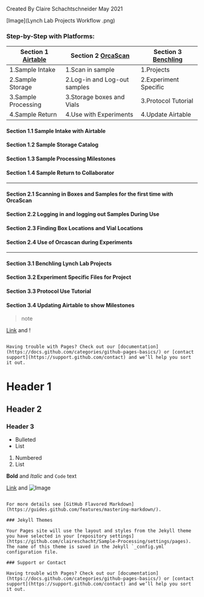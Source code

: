 Created By Claire Schachtschneider May 2021

[Image](Lynch Lab Projects Workflow .png)
### Step-by-Step with Platforms:


Section 1 [Airtable](https://airtable.com/tblFKaFLPSzwDozI8/viwOxMzXv1wNzBwJx?blocks=hide) | Section 2 [OrcaScan](https://cloud.orcascan.com/) | Section 3 [Benchling](https://benchling.com/s/etr-xsOW27oSKdvz1QkVm9Qe)
------------ | ------------- | -------------
 1.Sample Intake | 1.Scan in sample | 1.Projects 
2.Sample Storage | 2.Log-in and Log-out samples | 2.Experiment Specific
3.Sample Processing | 3.Storage boxes and Vials | 3.Protocol Tutorial
4.Sample Return | 4.Use with Experiments | 4.Update Airtable


#### Section 1.1 Sample Intake with Airtable
#### Section 1.2 Sample Storage Catalog
#### Section 1.3 Sample Processing Milestones
#### Section 1.4 Sample Return to Collaborator 
------

#### Section 2.1 Scanning in Boxes and Samples for the first time with OrcaScan
#### Section 2.2 Logging in and logging out Samples During Use
#### Section 2.3 Finding Box Locations and Vial Locations
#### Section 2.4 Use of Orcascan during Experiments
------

#### Section 3.1 Benchling Lynch Lab Projects 
#### Section 3.2 Experiment Specific Files for Project
#### Section 3.3 Protocol Use Tutorial 
#### Section 3.4 Updating Airtable to show Milestones 








> note



[Link](url) and !
```

Having trouble with Pages? Check out our [documentation](https://docs.github.com/categories/github-pages-basics/) or [contact support](https://support.github.com/contact) and we’ll help you sort it out.
```


# Header 1
## Header 2
### Header 3

- Bulleted
- List

1. Numbered
2. List

**Bold** and _Italic_ and `Code` text

[Link](url) and ![Image](src)
```

For more details see [GitHub Flavored Markdown](https://guides.github.com/features/mastering-markdown/).

### Jekyll Themes

Your Pages site will use the layout and styles from the Jekyll theme you have selected in your [repository settings](https://github.com/claireschacht/Sample-Processing/settings/pages). The name of this theme is saved in the Jekyll `_config.yml` configuration file.

### Support or Contact

Having trouble with Pages? Check out our [documentation](https://docs.github.com/categories/github-pages-basics/) or [contact support](https://support.github.com/contact) and we’ll help you sort it out.

